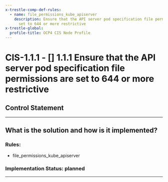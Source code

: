 ```yaml
---
x-trestle-comp-def-rules:
  - name: file_permissions_kube_apiserver
    description: Ensure that the API server pod specification file permissions are
      set to 644 or more restrictive
x-trestle-global:
  profile-title: OCP4 CIS Node Profile
---
```


# CIS-1.1.1 - \[\] 1.1.1 Ensure that the API server pod specification file permissions are set to 644 or more restrictive

## Control Statement

______________________________________________________________________

## What is the solution and how is it implemented?

<!-- For implementation status enter one of: implemented, partial, planned, alternative, not-applicable -->

<!-- Note that the list of rules under ### Rules: is read-only and changes will not be captured after assembly to JSON -->

### Rules:

  - file_permissions_kube_apiserver

### Implementation Status: planned

______________________________________________________________________
